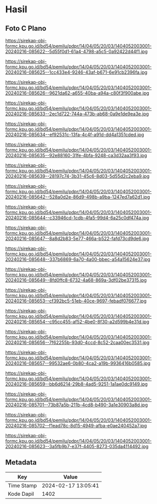 # Hasil

## Foto C Plano

https://sirekap-obj-formc.kpu.go.id/bd54/pemilu/pdpr/14/04/05/20/03/1404052003001-20240216-085622--5d55f0d1-61a4-4798-a5c5-0a92422d44f1.jpg

https://sirekap-obj-formc.kpu.go.id/bd54/pemilu/pdpr/14/04/05/20/03/1404052003001-20240216-085625--1cc433e4-9246-43af-b671-6e91cb2396fa.jpg

https://sirekap-obj-formc.kpu.go.id/bd54/pemilu/pdpr/14/04/05/20/03/1404052003001-20240216-085626--9621da62-a655-40ba-a94a-c80f3f900abe.jpg

https://sirekap-obj-formc.kpu.go.id/bd54/pemilu/pdpr/14/04/05/20/03/1404052003001-20240216-085633--2ec1d722-744a-473b-ab68-0a9e1de9ea3e.jpg

https://sirekap-obj-formc.kpu.go.id/bd54/pemilu/pdpr/14/04/05/20/03/1404052003001-20240216-085634--ef92531c-13fa-4c4f-a91d-dd4a1351cded.jpg

https://sirekap-obj-formc.kpu.go.id/bd54/pemilu/pdpr/14/04/05/20/03/1404052003001-20240216-085635--92e88160-31fe-4bfa-9248-ca3d32aa3f93.jpg

https://sirekap-obj-formc.kpu.go.id/bd54/pemilu/pdpr/14/04/05/20/03/1404052003001-20240216-085639--28197c74-3b31-45c6-8d03-5d55d2c2eba9.jpg

https://sirekap-obj-formc.kpu.go.id/bd54/pemilu/pdpr/14/04/05/20/03/1404052003001-20240216-085642--528a0d2e-86d9-498b-a9ba-1247ed7a62d1.jpg

https://sirekap-obj-formc.kpu.go.id/bd54/pemilu/pdpr/14/04/05/20/03/1404052003001-20240216-085644--c33946cd-1cdb-4fa5-99d4-6a25c0df474a.jpg

https://sirekap-obj-formc.kpu.go.id/bd54/pemilu/pdpr/14/04/05/20/03/1404052003001-20240216-085647--8a8d2b83-5e77-466a-b522-fafd73cd9de6.jpg

https://sirekap-obj-formc.kpu.go.id/bd54/pemilu/pdpr/14/04/05/20/03/1404052003001-20240216-085648--337b6869-6a70-4a00-bbec-a54a15624e37.jpg

https://sirekap-obj-formc.kpu.go.id/bd54/pemilu/pdpr/14/04/05/20/03/1404052003001-20240216-085649--8fd0ffc8-6732-4a68-869a-3df02be37315.jpg

https://sirekap-obj-formc.kpu.go.id/bd54/pemilu/pdpr/14/04/05/20/03/1404052003001-20240216-085653--cf392bc5-51eb-40ce-9697-febadf076677.jpg

https://sirekap-obj-formc.kpu.go.id/bd54/pemilu/pdpr/14/04/05/20/03/1404052003001-20240216-085654--c95cc455-af52-4be0-8f30-a2d599b4e31d.jpg

https://sirekap-obj-formc.kpu.go.id/bd54/pemilu/pdpr/14/04/05/20/03/1404052003001-20240216-085656--7f62255b-93d0-4ccd-8c52-2caa00ec3531.jpg

https://sirekap-obj-formc.kpu.go.id/bd54/pemilu/pdpr/14/04/05/20/03/1404052003001-20240216-085657--99532ae6-0b80-4ca2-a19b-9936416b0585.jpg

https://sirekap-obj-formc.kpu.go.id/bd54/pemilu/pdpr/14/04/05/20/03/1404052003001-20240216-085659--bb6d6214-29b8-4ad5-9251-1a1ae0dc9149.jpg

https://sirekap-obj-formc.kpu.go.id/bd54/pemilu/pdpr/14/04/05/20/03/1404052003001-20240216-085701--73b87a5b-211b-4cd8-b490-3a1e30903a8d.jpg

https://sirekap-obj-formc.kpu.go.id/bd54/pemilu/pdpr/14/04/05/20/03/1404052003001-20240216-085702--f1ead78c-8d15-4949-afba-e0ae240452a7.jpg

https://sirekap-obj-formc.kpu.go.id/bd54/pemilu/pdpr/14/04/05/20/03/1404052003001-20240216-085623--3a5fb9b7-e37f-4405-8273-035da4114492.jpg


## Metadata

| Key        | Value               |
| ---------- | ------------------- |
| Time Stamp | 2024-02-17 13:05:41 |
| Kode Dapil | 1402                |



